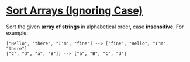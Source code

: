 # [Sort Arrays (Ignoring Case)](https://www.codewars.com/kata/sort-arrays-ignoring-case "https://www.codewars.com/kata/51f41fe7e8f176e70d0002b9")

Sort the given **array of strings** in alphabetical order, case **insensitive**. For example:
```
["Hello", "there", "I'm", "fine"] --> ["fine", "Hello", "I'm", "there"]
["C", "d", "a", "B"]) --> ["a", "B", "C", "d"]
```
